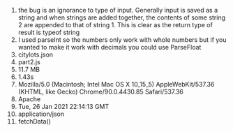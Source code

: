 1. the bug is an ignorance to type of input. Generally input is saved as a string and when strings are added together, the contents of some string 2 are appended to that of string 1. This is clear as the return type of result is typeof string
2. I used parseInt so the numbers only work with whole numbers but if you wanted to make it work with decimals you could use ParseFloat
3. citylots.json
4. part2.js
5. 11.7 MB
6. 1.43s
7. Mozilla/5.0 (Macintosh; Intel Mac OS X 10_15_5) AppleWebKit/537.36 (KHTML, like Gecko) Chrome/90.0.4430.85 Safari/537.36
8. Apache
9. Tue, 26 Jan 2021 22:14:13 GMT
10. application/json
11. fetchData()
